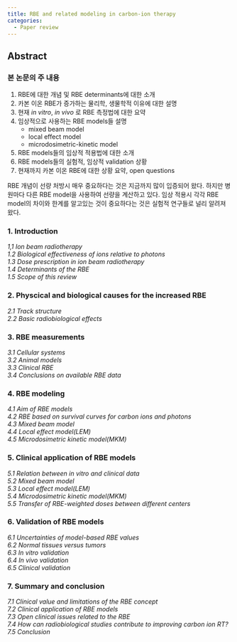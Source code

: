 ```yaml
---
title: RBE and related modeling in carbon-ion therapy
categories:
  - Paper review
---
```

## Abstract

### 본 논문의 주 내용
1. RBE에 대한 개념 및 RBE determinants에 대한 소개
2. 카본 이온 RBE가 증가하는 물리학, 생물학적 이유에 대한 설명
3. 현재 _in vitro_, _in vivo_ 로 RBE 측정법에 대한 요약
4. 임상적으로 사용하는 RBE models들 설명
	- mixed beam model
	- local effect model
	- microdosimetric-kinetic model
5. RBE models들의 임상적 적용법에 대한 소개
6. RBE models들의 실험적, 임상적 validation 상황
7. 현재까지 카본 이온 RBE에 대한 상황 요약, open questions

RBE 개념이 선량 처방시 매우 중요하다는 것은 지금까지 많이 입증되어 왔다.
하지만 병원마다 다른 RBE model을 사용하여 선량을 계산하고 있다.
임상 적용시 각각 RBE model의 차이와 한계를 알고있는 것이 중요하다는 것은 실험적 연구들로 널리 알려져왔다.

### 1. Introduction
*1,1 Ion beam radiotherapy*  
*1.2 Biological effectiveness of ions relative to photons*  
*1.3 Dose prescription in ion beam radiotherapy*  
*1.4 Determinants of the RBE*  
*1.5 Scope of this review*  

### 2. Physcical and biological causes for the increased RBE
*2.1 Track structure*  
*2.2 Basic radiobiological effects*  

### 3. RBE measurements
*3.1 Cellular systems*  
*3.2 Animal models*  
*3.3 Clinical RBE*  
*3.4 Conclusions on available RBE data*  


### 4. RBE modeling
*4.1 Aim of RBE models*  
*4.2 RBE based on survival curves for carbon ions and photons*  
*4.3 Mixed beam model*  
*4.4 Local effect model(LEM)*  
*4.5 Microdosimetric kinetic model(MKM)*  

### 5. Clinical application of RBE models
*5.1 Relation between _in vitro_ and clinical data*  
*5.2 Mixed beam model*  
*5.3 Local effect model(LEM)*  
*5.4 Microdosimetric kinetic model(MKM)*  
*5.5 Transfer of RBE-weighted doses between different centers*  

### 6. Validation of RBE models
*6.1 Uncertainties of model-based RBE values*  
*6.2 Normal tissues versus tumors*  
*6.3 _In vitro_ validation*  
*6.4 _In vivo_ validation*  
*6.5 Clinical validation*  

### 7. Summary and conclusion
*7.1 Clinical value and limitations of the RBE concept*  
*7.2 Clinical application of RBE models*  
*7.3 Open clinical issues related to the RBE*  
*7.4 How can radiobiological studies contribute to improving carbon ion RT?*  
*7.5 Conclusion*  





